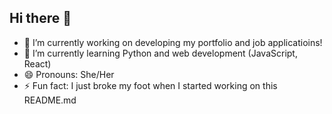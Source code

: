 ## Hi there 👋

- 🔭 I’m currently working on developing my portfolio and job applicatioins! 
- 🌱 I’m currently learning Python and web development (JavaScript, React)
- 😄 Pronouns: She/Her
- ⚡ Fun fact: I just broke my foot when I started working on this README.md

